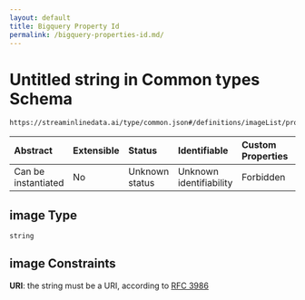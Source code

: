 ```yaml
---
layout: default
title: Bigquery Property Id
permalink: /bigquery-properties-id.md/
---
```

# Untitled string in Common types Schema

```txt
https://streaminlinedata.ai/type/common.json#/definitions/imageList/properties/image
```



| Abstract            | Extensible | Status         | Identifiable            | Custom Properties | Additional Properties | Access Restrictions | Defined In                                                |
| :------------------ | :--------- | :------------- | :---------------------- | :---------------- | :-------------------- | :------------------ | :-------------------------------------------------------- |
| Can be instantiated | No         | Unknown status | Unknown identifiability | Forbidden         | Allowed               | none                | [common.json*](common.md "open original schema") |

## image Type

`string`

## image Constraints

**URI**: the string must be a URI, according to [RFC 3986](https://tools.ietf.org/html/rfc3986 "check the specification")
